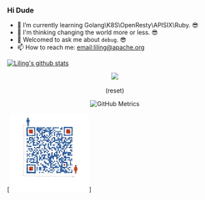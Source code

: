 ### Hi Dude

- 🐳 I’m currently learning Golang\K8S\OpenResty\APISIX\Ruby. 😎
- 🤔 I'm thinking changing the world more or less. 😎
- 💬 Welcomed to ask me about `debug`. 😎
- 📫 How to reach me: [email:liling@apache.org](liling@apache.org)

[![Liling's github stats](https://github-readme-stats.vercel.app/api?username=lilien1010)](https://github.com/lilien1010)
<p align="center"><img src="https://gpvc.arturio.dev/thequackyduck"></p>
<p align="center">(reset)</p>
<p align="center"><img src="https://github.com/iop3/iop3/blob/master/github-metrics.svg" alt="GitHub Metrics"/>
  
[![Wechat](https://raw.githubusercontent.com/lilien1010/lilien1010/master/wechat.jpg)]
